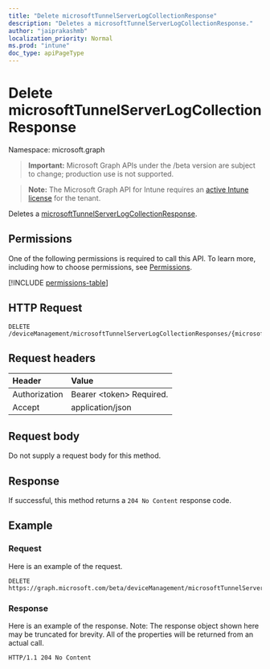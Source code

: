 ```yaml
---
title: "Delete microsoftTunnelServerLogCollectionResponse"
description: "Deletes a microsoftTunnelServerLogCollectionResponse."
author: "jaiprakashmb"
localization_priority: Normal
ms.prod: "intune"
doc_type: apiPageType
---
```


# Delete microsoftTunnelServerLogCollectionResponse

Namespace: microsoft.graph

> **Important:** Microsoft Graph APIs under the /beta version are subject to change; production use is not supported.

> **Note:** The Microsoft Graph API for Intune requires an [active Intune license](https://go.microsoft.com/fwlink/?linkid=839381) for the tenant.

Deletes a [microsoftTunnelServerLogCollectionResponse](../resources/intune-mstunnel-microsofttunnelserverlogcollectionresponse.md).

## Permissions
One of the following permissions is required to call this API. To learn more, including how to choose permissions, see [Permissions](/graph/permissions-reference).

<!-- { "blockType": "permissions", "name": "intune_mstunnel_microsofttunnelserverlogcollectionresponse_delete" } -->
[!INCLUDE [permissions-table](../includes/permissions/intune-mstunnel-microsofttunnelserverlogcollectionresponse-delete-permissions.md)]

## HTTP Request
<!-- {
  "blockType": "ignored"
}
-->
``` http
DELETE /deviceManagement/microsoftTunnelServerLogCollectionResponses/{microsoftTunnelServerLogCollectionResponseId}
```

## Request headers
|Header|Value|
|:---|:---|
|Authorization|Bearer &lt;token&gt; Required.|
|Accept|application/json|

## Request body
Do not supply a request body for this method.

## Response
If successful, this method returns a `204 No Content` response code.

## Example

### Request
Here is an example of the request.
``` http
DELETE https://graph.microsoft.com/beta/deviceManagement/microsoftTunnelServerLogCollectionResponses/{microsoftTunnelServerLogCollectionResponseId}
```

### Response
Here is an example of the response. Note: The response object shown here may be truncated for brevity. All of the properties will be returned from an actual call.
``` http
HTTP/1.1 204 No Content
```

